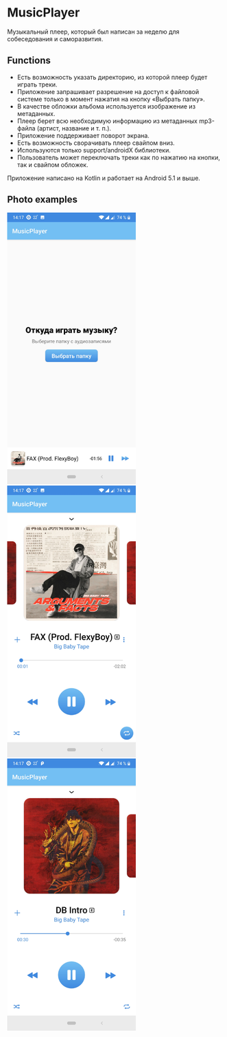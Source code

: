 # MusicPlayer
Музыкальный плеер, который был написан за неделю для собеседования и саморазвития.
## Functions
- Есть возможность указать директорию, из которой плеер будет играть треки.
- Приложение запрашивает разрешение на доступ к файловой системе только в момент нажатия на кнопку «Выбрать папку».
- В качестве обложки альбома используется изображение из метаданных.
- Плеер берет всю необходимую информацию из метаданных mp3-файла (артист, название и т. п.).
- Приложение поддерживает поворот экрана.
- Есть возможность сворачивать плеер свайпом вниз.
- Используются только support/androidX библиотеки.
- Пользователь может переключать треки как по нажатию на кнопки, так и свайпом обложек. 

Приложение написано на Kotlin и работает на Android 5.1 и выше. 
## Photo examples
<img src="/screens/Screenshot_20190702-141756.jpg" width="300"> <img src="/screens/Screenshot_20190702-141750.jpg" width="300"> 
<img src="/screens/Screenshot_20190702-141736.jpg" width="300"> 
